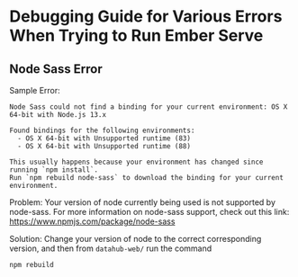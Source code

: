 Debugging Guide for Various Errors When Trying to Run Ember Serve
======================================================================

## Node Sass Error

Sample Error:

```
Node Sass could not find a binding for your current environment: OS X 64-bit with Node.js 13.x

Found bindings for the following environments:
  - OS X 64-bit with Unsupported runtime (83)
  - OS X 64-bit with Unsupported runtime (88)

This usually happens because your environment has changed since running `npm install`.
Run `npm rebuild node-sass` to download the binding for your current environment.
```

Problem:
Your version of node currently being used is not supported by node-sass. For more information on
node-sass support, check out this link: https://www.npmjs.com/package/node-sass

Solution:
Change your version of node to the correct corresponding version, and then from `datahub-web/`
run the command

```
npm rebuild
```
